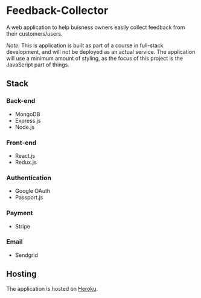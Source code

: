 # Feedback-Collector

A web application to help buisness owners easily collect feedback from their customers/users.

_Note:_ This is application is built as part of a course in full-stack development, and will not be deployed as an actual service. The application will use a minimum amount of styling, as the focus of this project is the JavaScript part of things.

## Stack

### Back-end

* MongoDB
* Express.js
* Node.js

### Front-end

* React.js
* Redux.js

### Authentication

* Google OAuth
* Passport.js

### Payment

* Stripe

### Email

* Sendgrid

## Hosting

The application is hosted on [Heroku](https://feedback-collector.herokuapp.com/).
